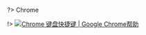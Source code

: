 ?> Chrome

!> [![](https://notes.abelsu7.top/_media/chrome.svg)Chrome 键盘快捷键 | Google Chrome帮助](https://support.google.com/chrome/answer/157179?hl=zh-Hans)